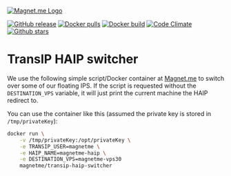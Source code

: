 [![Magnet.me Logo](https://cdn.magnet.me/images/logo-2015-full.svg)](https://magnet.me?ref=github-transip-haip-switcher "Discover the best companies, jobs and internships at Magnet.me")

[![GitHub release](https://img.shields.io/github/release/magnetme/transip-haip-switcher.svg)](https://github.com/Magnetme/transip-haip-switcher/releases)
[![Docker pulls](https://img.shields.io/docker/pulls/magnetme/transip-haip-switcher.svg)](https://hub.docker.com/r/magnetme/transip-haip-switcher/)
[![Docker build](https://img.shields.io/docker/automated/magnetme/transip-haip-switcher.svg)](https://hub.docker.com/r/magnetme/transip-haip-switcher/)
[![Code Climate](https://img.shields.io/codeclimate/github/magnetme/transip-haip-switcher.svg)](https://codeclimate.com/github/Magnetme/transip-haip-switcher)
[![Github stars](https://img.shields.io/github/stars/magnetme/transip-haip-switcher.svg?style=social&label=Star)](https://github.com/Magnetme/transip-haip-switcher)

# TransIP HAIP switcher

We use the following simple script/Docker container at [Magnet.me](https://magnet.me?ref=github-transip-haip-switcher "Discover the best companies, jobs and internships at Magnet.me") to switch over some of our floating IPS.
If the script is requested without the `DESTINATION_VPS` variable, it will just print the current machine the HAIP redirect to.

You can use the container like this (assumed the private key is stored in `/tmp/privateKey`):
 
 ```bash
 docker run \
	 -v /tmp/privateKey:/opt/privateKey \
	 -e TRANSIP_USER=magnetme \
	 -e HAIP_NAME=magnetme-haip \
	 -e DESTINATION_VPS=magnetme-vps30 
	 magnetme/transip-haip-switcher
 ```
